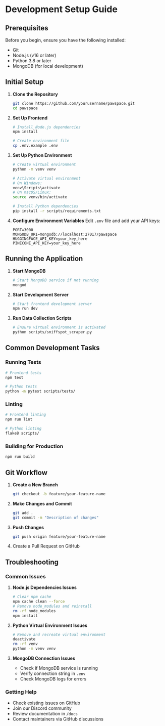 # Development Setup Guide

## Prerequisites

Before you begin, ensure you have the following installed:
- Git
- Node.js (v16 or later)
- Python 3.8 or later
- MongoDB (for local development)

## Initial Setup

1. **Clone the Repository**
   ```bash
   git clone https://github.com/yourusername/pawspace.git
   cd pawspace
   ```

2. **Set Up Frontend**
   ```bash
   # Install Node.js dependencies
   npm install

   # Create environment file
   cp .env.example .env
   ```

3. **Set Up Python Environment**
   ```bash
   # Create virtual environment
   python -m venv venv

   # Activate virtual environment
   # On Windows:
   venv\Scripts\activate
   # On macOS/Linux:
   source venv/bin/activate

   # Install Python dependencies
   pip install -r scripts/requirements.txt
   ```

4. **Configure Environment Variables**
   Edit `.env` file and add your API keys:
   ```
   PORT=3000
   MONGODB_URI=mongodb://localhost:27017/pawspace
   HUGGINGFACE_API_KEY=your_key_here
   PINECONE_API_KEY=your_key_here
   ```

## Running the Application

1. **Start MongoDB**
   ```bash
   # Start MongoDB service if not running
   mongod
   ```

2. **Start Development Server**
   ```bash
   # Start frontend development server
   npm run dev
   ```

3. **Run Data Collection Scripts**
   ```bash
   # Ensure virtual environment is activated
   python scripts/sniffspot_scraper.py
   ```

## Common Development Tasks

### Running Tests
```bash
# Frontend tests
npm test

# Python tests
python -m pytest scripts/tests/
```

### Linting
```bash
# Frontend linting
npm run lint

# Python linting
flake8 scripts/
```

### Building for Production
```bash
npm run build
```

## Git Workflow

1. **Create a New Branch**
   ```bash
   git checkout -b feature/your-feature-name
   ```

2. **Make Changes and Commit**
   ```bash
   git add .
   git commit -m "Description of changes"
   ```

3. **Push Changes**
   ```bash
   git push origin feature/your-feature-name
   ```

4. Create a Pull Request on GitHub

## Troubleshooting

### Common Issues

1. **Node.js Dependencies Issues**
   ```bash
   # Clear npm cache
   npm cache clean --force
   # Remove node_modules and reinstall
   rm -rf node_modules
   npm install
   ```

2. **Python Virtual Environment Issues**
   ```bash
   # Remove and recreate virtual environment
   deactivate
   rm -rf venv
   python -m venv venv
   ```

3. **MongoDB Connection Issues**
   - Check if MongoDB service is running
   - Verify connection string in `.env`
   - Check MongoDB logs for errors

### Getting Help

- Check existing issues on GitHub
- Join our Discord community
- Review documentation in `/docs`
- Contact maintainers via GitHub discussions

